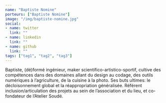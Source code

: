 ```yaml
---
name: "Baptiste Nomine"
porteurs: ["Baptiste Nomine"]
image: "/img/baptiste-nomine.jpg"
social:
- name: twitter
  link: ""
- name: linkedin
  link: ""
- name: github
  link: ""
tags: ["tag1", "tag2", "tag3"]
---
```

Baptiste, (dé)formé ingénieur, maker scientifico-artistico-sportif, cultive des compétences dans des domaines allant du design au codage, des outils numériques à l’agriculture, de la cuisine à la photo. Ses buts ultimes: le décloisonnement global et la réappropriation généralisée. Référent inclusion/articulation des projets au sein de l’association et du lieu, et co-fondateur de l’Atelier Soudé.
